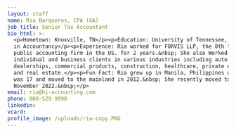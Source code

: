 ```yaml
---
layout: staff
name: Ria Barqueros, CPA (GA)
job_title: Senior Tax Accountant
bio_html: >-
  <p>Hometown: Knoxville, TN</p><p>Education: University of Tennessee, Master's
  in Accountancy</p><p>Experience: Ria worked for FORVIS LLP, the 8th largest
  public accounting firm in the US. for 2 years.&nbsp; She also Worked with
  individual and business clients in various industries including auto
  dealerships, commercial products, construction, healthcare, private equity,
  and real estate.</p><p>Fun Fact: Ria grew up in Manila, Philippines until she
  was 17 and moved to the mainland in 2012.&nbsp; She recently moved to Oahu in
  November 2022.&nbsp;</p>
email: ria@hi-accounting.com
phone: 808-529-9990
linkedin:
vcard:
profile_image: /uploads/ria-copy.PNG
---
```

